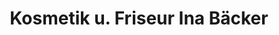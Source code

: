 ---
title: "Kosmetik u. Friseur Ina Bäcker"
url: /brandenburg-an-der-havel/kosmetik-u-friseur-ina-baecker/
shop: Friseur
---